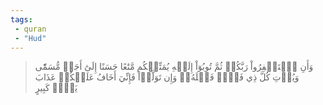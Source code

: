 ```yaml
---
tags: 
 - quran 
 - "Hud"
---
```


> وَأَنِ ٱسۡتَغۡفِرُواْ رَبَّكُمۡ ثُمَّ تُوبُوٓاْ إِلَيۡهِ يُمَتِّعۡكُم مَّتَٰعًا حَسَنًا إِلَىٰٓ أَجَلٖ مُّسَمّٗى وَيُؤۡتِ كُلَّ ذِي فَضۡلٖ فَضۡلَهُۥۖ وَإِن تَوَلَّوۡاْ فَإِنِّيٓ أَخَافُ عَلَيۡكُمۡ عَذَابَ يَوۡمٖ كَبِيرٍ
